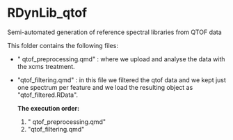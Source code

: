 # RDynLib_qtof

Semi-automated generation of reference spectral libraries from QTOF data

This folder contains the following files:

-    " qtof_preprocessing.qmd" : where we upload and analyse the data with the xcms treatment.

-   "qtof_filtering.qmd" : in this file we filtered the qtof data and we kept just one spectrum per feature and we load the resulting object as "qtof_filtered.RData".

    **The execution order:**

    1.   " qtof_preprocessing.qmd"
    2.  "qtof_filtering.qmd"
